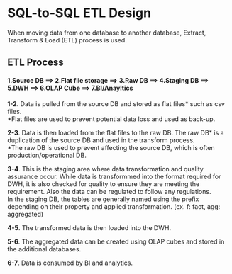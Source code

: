 # SQL-to-SQL ETL Design
When moving data from one database to another database, Extract, Transform & Load (ETL) process is used.<br>

## ETL Process
#### 1.Source DB ==> 2.Flat file storage ==> 3.Raw DB ==> 4.Staging DB ==> 5.DWH ==> 6.OLAP Cube ==> 7.BI/Anayltics
<b>1-2</b>. Data is pulled from the source DB and stored as flat files* such as csv files.<br>
*Flat files are used to prevent potential data loss and used as back-up. 

<b>2-3</b>. Data is then loaded from the flat files to the raw DB. The raw DB* is a duplication of the source DB and used in the transform process. <br>
*The raw DB is used to prevent affecting the source DB, which is often production/operational DB. 

<b>3-4</b>. This is the staging area where data transformation and quality assurance occur. While data is transformmed into the format required for DWH, it is also
checked for quality to ensure they are meeting the requirement. Also the data can be regulated to follow any regulations. <br>
In the staging DB, the tables are generally named using the prefix depending on their property and applied transformation. (ex. f: fact, agg: aggregated)

<b>4-5</b>. The transformed data is then loaded into the DWH.

<b>5-6</b>. The aggregated data can be created using OLAP cubes and stored in the additional databases.

<b>6-7</b>. Data is consumed by BI and analytics.
